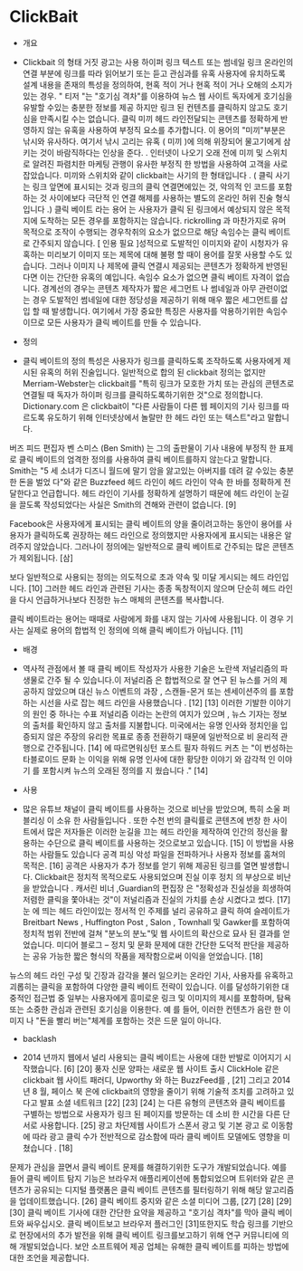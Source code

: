 # ClickBait
 * 개요
 - Clickbait 의 형태 거짓 광고는 사용 하이퍼 링크 텍스트 또는 썸네일 링크 온라인의 연결 부분에 링크를 따라 읽어보기 또는 듣고 관심과를 유혹 사용자에 유치하도록 설계 내용을 존재의 특성을 정의하여, 현혹 적이 거나 현혹 적이 거나 오해의 소지가있는 경우. " 티저 "는 "호기심 격차"를 이용하여 뉴스 웹 사이트 독자에게 호기심을 유발할 수있는 충분한 정보를 제공 하지만 링크 된 컨텐츠를 클릭하지 않고도 호기심을 만족시킬 수는 없습니다. 클릭 미끼 헤드 라인전달되는 콘텐츠를 정확하게 반영하지 않는 유혹을 사용하여 부정직 요소를 추가합니다. 이 용어의 "미끼"부분은 낚시와 유사하다. 여기서 낚시 고리는 유혹 ( 미끼 )에 의해 위장되어 물고기에게 삼키는 것이 바람직하다는 인상을 준다. .
 인터넷이 나오기 오래 전에 미끼 및 스위치 로 알려진 파렴치한 마케팅 관행이 유사한 부정직 한 방법을 사용하여 고객을 사로 잡았습니다. 미끼와 스위치와 같이 clickbait는 사기의 한 형태입니다 . ( 클릭 사기 는 링크 앞면에 표시되는 것과 링크의 클릭 연결면에있는 것, 악의적 인 코드를 포함하는 것 사이에보다 극단적 인 연결 해제를 사용하는 별도의 온라인 허위 진술 형식입니다 .) 클릭 베이트 라는 용어 는 사용자가 클릭 된 링크에서 예상되지 않은 목적지에 도착하는 모든 경우를 포함하지는 않습니다. rickrolling 과 마찬가지로 유머 목적으로 조작이 수행되는 경우착취의 요소가 없으므로 해당 속임수는 클릭 베이트로 간주되지 않습니다. [ 인용 필요 ]성적으로 도발적인 이미지와 같이 시청자가 유혹하는 미리보기 이미지 또는 제목에 대해 불평 할 때이 용어를 잘못 사용할 수도 있습니다. 그러나 이미지 나 제목에 클릭 연결시 제공되는 콘텐츠가 정확하게 반영된다면 이는 간단한 유혹의 예입니다. 속임수 요소가 없으면 클릭 베이트 자격이 없습니다. 경계선의 경우는 콘텐츠 제작자가 짧은 세그먼트 나 썸네일과 아무 관련이없는 경우 도발적인 썸네일에 대한 정당성을 제공하기 위해 매우 짧은 세그먼트를 삽입 할 때 발생합니다. 여기에서 가장 중요한 특징은 사용자를 악용하기위한 속임수이므로 모든 사용자가 클릭 베이트를 만들 수 있습니다.
 
 * 정의
  - 클릭 베이트의 정의 특성은 사용자가 링크를 클릭하도록 조작하도록 사용자에게 제시된 유혹의 허위 진술입니다. 일반적으로 합의 된 clickbait 정의는 없지만 Merriam-Webster는 clickbait를 "특히 링크가 모호한 가치 또는 관심의 콘텐츠로 연결될 때 독자가 하이퍼 링크를 클릭하도록하기위한 것"으로 정의합니다. Dictionary.com 은 clickbait이 "다른 사람들이 다른 웹 페이지의 기사 링크를 따르도록 유도하기 위해 인터넷상에서 놀랄만 한 헤드 라인 또는 텍스트"라고 말합니다.

버즈 피드 편집자 벤 스미스 (Ben Smith) 는 그의 출판물이 기사 내용에 부정직 한 표제로 클릭 베이트의 엄격한 정의를 사용하여 클릭 베이트를하지 않는다고 말합니다. Smith는 "5 세 소녀가 디즈니 월드에 말기 암을 앓고있는 아버지를 데려 갈 수있는 충분한 돈을 벌었 다"와 같은 Buzzfeed 헤드 라인이 헤드 라인이 약속 한 바를 정확하게 전달한다고 언급합니다. 헤드 라인이 기사를 정확하게 설명하기 때문에 헤드 라인이 눈길을 끌도록 작성되었다는 사실은 Smith의 견해와 관련이 없습니다. [9]

Facebook은 사용자에게 표시되는 클릭 베이트의 양을 줄이려고하는 동안이 용어를 사용자가 클릭하도록 권장하는 헤드 라인으로 정의했지만 사용자에게 표시되는 내용은 알려주지 않았습니다. 그러나이 정의에는 일반적으로 클릭 베이트로 간주되는 많은 콘텐츠가 제외됩니다. [삼]

보다 일반적으로 사용되는 정의는 의도적으로 초과 약속 및 미달 게시되는 헤드 라인입니다. [10] 그러한 헤드 라인과 관련된 기사는 종종 독창적이지 않으며 단순히 헤드 라인을 다시 언급하거나보다 진정한 뉴스 매체의 콘텐츠를 복사합니다.

클릭 베이트라는 용어는 때때로 사람에게 화를 내지 않는 기사에 사용됩니다. 이 경우 기사는 실제로 용어의 합법적 인 정의에 의해 클릭 베이트가 아닙니다. [11]

 * 배경 
  - 역사적 관점에서 볼 때 클릭 베이트 작성자가 사용한 기술은 노란색 저널리즘의 파생물로 간주 될 수 있습니다.이 저널리즘 은 합법적으로 잘 연구 된 뉴스를 거의 제공하지 않았으며 대신 뉴스 이벤트의 과장 , 스캔들-몬거 또는 센세이션주의 를 포함하는 시선을 사로 잡는 헤드 라인을 사용했습니다 . [12] [13] 이러한 기발한 이야기의 원인 중 하나는 수표 저널리즘 이라는 논란의 여지가 있으며 , 뉴스 기자는 정보의 출처를 확인하지 않고 출처를 지불합니다. 미국에서는 유명 인사와 정치인을 입증되지 않은 주장의 유리한 목표로 종종 전환하기 때문에 일반적으로 비 윤리적 관행으로 간주됩니다. [14] 에 따르면워싱턴 포스트 필자 하워드 커츠 는 "이 번성하는 타블로이드 문화 는 이익을 위해 유명 인사에 대한 황당한 이야기 와 감각적 인 이야기 를 포함시켜 뉴스의 오래된 정의를 지 웠습니다 ." [14]

 * 사용 
  - 많은 유튜브 채널이 클릭 베이트를 사용하는 것으로 비난을 받았으며, 특히 소울 퍼블리싱 이 소유 한 사람들입니다 . 또한 수천 번의 클릭률로 콘텐츠에 번창 한 사이트에서 많은 저자들은 이러한 눈길을 끄는 헤드 라인을 제작하여 인간의 정신을 활용하는 수단으로 클릭 베이트를 사용하는 것으로보고 있습니다. [15] 이 방법을 사용하는 사람들도 있습니다 공격 피싱 악성 파일을 전파하거나 사용자 정보를 훔쳐의 목적은. [16] 공격은 사용자가 추가 정보를 얻기 위해 제공된 링크를 열면 발생합니다. Clickbait은 정치적 목적으로도 사용되었으며 진실 이후 정치 의 부상으로 비난을 받았습니다 . 캐서린 비너 ,Guardian의 편집장 은 "정확성과 진실성을 희생하여 저렴한 클릭을 쫓아내는 것"이 ​​저널리즘과 진실의 가치를 손상 시켰다고 썼다. [17] 눈 에 띄는 헤드 라인이있는 정서적 인 주제를 널리 공유하고 클릭 하여 슬레이트가 Breitbart News , Huffington Post , Salon , Townhall 및 Gawker를 포함하여 정치적 범위 전반에 걸쳐 "분노의 분노"및 웹 사이트의 확산으로 묘사 된 결과를 얻었습니다. 미디어 블로그 – 정치 및 문화 문제에 대한 간단한 도덕적 판단을 제공하는 공유 가능한 짧은 형식의 작품을 제작함으로써 이익을 얻었습니다. [18]

뉴스의 헤드 라인 구성 및 긴장과 감각을 불러 일으키는 온라인 기사, 사용자를 유혹하고 괴롭히는 클릭을 포함하여 다양한 클릭 베이트 전략이 있습니다. 이를 달성하기위한 대중적인 접근법 중 일부는 사용자에게 흥미로운 링크 및 이미지의 제시를 포함하며, 탐욕 또는 소중한 관심과 관련된 호기심을 이용한다. 예 를 들어, 이러한 컨텐츠가 음란 한 이미지 나 "돈을 빨리 버는"체계를 포함하는 것은 드문 일이 아니다.

 * backlash
  - 2014 년까지 웹에서 널리 사용되는 클릭 베이트는 사용에 대한 반발로 이어지기 시작했습니다. [6] [20] 풍자 신문 양파는 새로운 웹 사이트 출시 ClickHole 같은 clickbait 웹 사이트 패러디, Upworthy 와 하는 BuzzFeed를 , [21] 그리고 2014 년 8 월, 페이스 북 은에 clickbait의 영향을 줄이기 위해 기술적 조치를 고려하고 있다고 발표 소셜 네트워크 [22] [23] [24] 는 다른 유형의 콘텐츠와 클릭 베이트를 구별하는 방법으로 사용자가 링크 된 페이지를 방문하는 데 소비 한 시간을 다른 단서로 사용합니다. [25] 광고 차단제웹 사이트가 스폰서 광고 및 기본 광고 로 이동함에 따라 광고 클릭 수가 전반적으로 감소함에 따라 클릭 베이트 모델에도 영향을 미쳤습니다 . [18]

문제가 관심을 끌면서 클릭 베이트 문제를 해결하기위한 도구가 개발되었습니다. 예를 들어 클릭 베이트 탐지 기능은 브라우저 애플리케이션에 통합되었으며 트위터와 같은 콘텐츠가 공유되는 디지털 플랫폼은 클릭 베이트 콘텐츠를 필터링하기 위해 해당 알고리즘을 업데이트했습니다. [26] 클릭 베이트 중지와 같은 소셜 미디어 그룹, [27] [28] [29] [30] 클릭 베이트 기사에 대한 간단한 요약을 제공하고 "호기심 격차"를 막아 클릭 베이트와 싸우십시오. 클릭 베이트보고 브라우저 플러그인 [31]또한지도 학습 링크를 기반으로 현장에서의 추가 발전을 위해 클릭 베이트 링크를보고하기 위해 연구 커뮤니티에 의해 개발되었습니다. 보안 소프트웨어 제공 업체는 유해한 클릭 베이트를 피하는 방법에 대한 조언을 제공합니다. 

